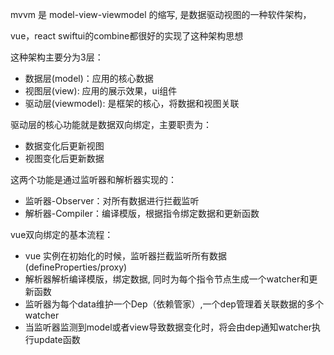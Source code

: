 mvvm 是 model-view-viewmodel 的缩写, 是数据驱动视图的一种软件架构，

vue，react swiftui的combine都很好的实现了这种架构思想

这种架构主要分为3层：
* 数据层(model)：应用的核心数据
* 视图层(view): 应用的展示效果，ui组件
* 驱动层(viewmodel): 是框架的核心，将数据和视图关联

驱动层的核心功能就是数据双向绑定，主要职责为：

* 数据变化后更新视图
* 视图变化后更新数据

这两个功能是通过监听器和解析器实现的：
* 监听器-Observer：对所有数据进行拦截监听
* 解析器-Compiler：编译模版，根据指令绑定数据和更新函数


vue双向绑定的基本流程：
- vue 实例在初始化的时候，监听器拦截监听所有数据(defineProperties/proxy)
- 解析器解析编译模版，绑定数据, 同时为每个指令节点生成一个watcher和更新函数
- 监听器为每个data维护一个Dep（依赖管家）,一个dep管理着关联数据的多个watcher
- 当监听器监测到model或者view导致数据变化时，将会由dep通知watcher执行update函数
